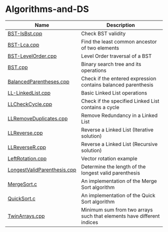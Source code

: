 # Algorithms-and-DS

|  Name  | Description |
|  ----- | ----------- |
| [BST-IsBst.cpp](https://github.com/A7xSV/Algorithms-and-DS/blob/master/Codes/BST-IsBst.cpp) | Check BST validity |
| [BST-Lca.cpp](https://github.com/A7xSV/Algorithms-and-DS/blob/master/Codes/BST-Lca.cpp) | Find the least common ancestor of two elements |
| [BST-LevelOrder.cpp](https://github.com/A7xSV/Algorithms-and-DS/blob/master/Codes/BST-LevelOrder.cpp) | Level Order traversal of a BST |
| [BST.cpp](https://github.com/A7xSV/Algorithms-and-DS/blob/master/Codes/BST.cpp) | Binary search tree and its operations |
| [BalancedParentheses.cpp](https://github.com/A7xSV/Algorithms-and-DS/blob/master/Codes/BalancedParentheses.cpp) | Check if the entered expression contains balanced parenthesis |
| [LL-LinkedList.cpp](https://github.com/A7xSV/Algorithms-and-DS/blob/master/Codes/LL-LinkedList.cpp) | Basic Linked List operations |
| [LLCheckCycle.cpp](https://github.com/A7xSV/Algorithms-and-DS/blob/master/Codes/LLCheckCycle.cpp) | Check if the specified Linked List contains a cycle |
| [LLRemoveDuplicates.cpp](https://github.com/A7xSV/Algorithms-and-DS/blob/master/Codes/LLRemoveDuplicates.cpp) | Remove Redundancy in a Linked List |
| [LLReverse.cpp](https://github.com/A7xSV/Algorithms-and-DS/blob/master/Codes/LLReverse.cpp) | Reverse a Linked List (Iterative solution) |
| [LLReverseR.cpp](https://github.com/A7xSV/Algorithms-and-DS/blob/master/Codes/LLReverseR.cpp) | Reverse a Linked List (Recursive solution) |
| [LeftRotation.cpp](https://github.com/A7xSV/Algorithms-and-DS/blob/master/Codes/LeftRotation.cpp) | Vector rotation example |
| [LongestValidParenthesis.cpp](https://github.com/A7xSV/Algorithms-and-DS/blob/master/Codes/LongestValidParenthesis.cpp) | Determine the length of the longest valid parenthesis |
| [MergeSort.c](https://github.com/A7xSV/Algorithms-and-DS/blob/master/Codes/MergeSort.c) | An implementation of the Merge Sort algorithm |
| [QuickSort.c](https://github.com/A7xSV/Algorithms-and-DS/blob/master/Codes/QuickSort.c) | An implementation of the Quick Sort algorithm |
| [TwinArrays.cpp](https://github.com/A7xSV/Algorithms-and-DS/blob/master/Codes/TwinArrays.cpp) | Minimum sum from two arrays such that elements have different indices |
